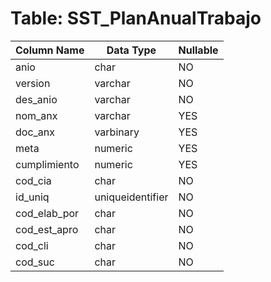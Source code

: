 # Table: SST_PlanAnualTrabajo

| Column Name | Data Type | Nullable |
|-------------|-----------|----------|
| anio | char | NO |
| version | varchar | NO |
| des_anio | varchar | NO |
| nom_anx | varchar | YES |
| doc_anx | varbinary | YES |
| meta | numeric | YES |
| cumplimiento | numeric | YES |
| cod_cia | char | NO |
| id_uniq | uniqueidentifier | NO |
| cod_elab_por | char | NO |
| cod_est_apro | char | NO |
| cod_cli | char | NO |
| cod_suc | char | NO |
